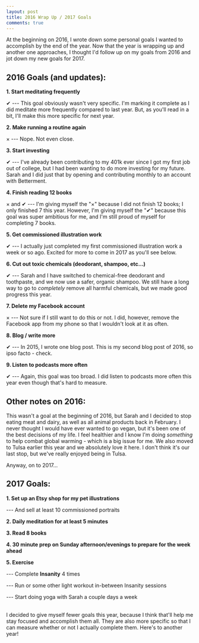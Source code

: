 ```yaml
---
layout: post
title: 2016 Wrap Up / 2017 Goals
comments: true
---
```


At the beginning on 2016, I wrote down some personal goals I wanted to accomplish by the end of the year. Now that the year is wrapping up and another one approaches, I thought I'd follow up on my goals from 2016 and jot down my new goals for 2017.

<h2 class="blog-subhead">2016 Goals (and updates):</h2>

**1. Start meditating frequently**

<span class="green-check">&#10004;</span> --- This goal obviously wasn't very specific. I'm marking it complete as I did meditate more frequently compared to last year. But, as you'll read in a bit, I'll make this more specific for next year.

**2. Make running a routine again**

<span class="red-x">&times;</span> --- Nope. Not even close.

**3. Start investing**

<span class="green-check">&#10004;</span> --- I've already been contributing to my 401k ever since I got my first job out of college, but I had been wanting to do more investing for my future. Sarah and I did just that by opening and contributing monthly to an account with Betterment.

**4. Finish reading 12 books**

<span class="red-x">&times;</span> and <span class="green-check">&#10004;</span> --- I'm giving myself the "<span class="red-x">&times;</span>" because I did not finish 12 books; I only finished 7 this year. However, I'm giving myself the "<span class="green-check">&#10004;</span>" because this goal was super ambitious for me, and I'm still proud of myself for completing 7 books.

**5. Get commissioned illustration work**

<span class="green-check">&#10004;</span> --- I actually just completed my first commissioned illustration work a week or so ago. Excited for more to come in 2017 as you'll see below.

**6. Cut out toxic chemicals (deodorant, shampoo, etc...)**

<span class="green-check">&#10004;</span> --- Sarah and I have switched to chemical-free deodorant and toothpaste, and we now use a safer, organic shampoo. We still have a long way to go to _completely_ remove all harmful chemicals, but we made good progress this year.

**7. Delete my Facebook account**

<span class="red-x">&times;</span> --- Not sure if I still want to do this or not. I did, however, remove the Facebook app from my phone so that I wouldn't look at it as often.

**8. Blog / write more**

<span class="green-check">&#10004;</span> --- In 2015, I wrote one blog post. This is my second blog post of 2016, so ipso facto - check.

**9. Listen to podcasts more often**

<span class="green-check">&#10004;</span> --- Again, this goal was too broad. I did listen to podcasts more often this year even though that's hard to measure.

<h2 class="blog-subhead">Other notes on 2016:</h2>

This wasn't a goal at the beginning of 2016, but Sarah and I decided to stop eating meat and dairy, as well as all animal products back in February. I never thought I would have ever wanted to go vegan, but it's been one of the best decisions of my life. I feel healthier and I know I'm doing _something_ to help combat global warming - which is a big issue for me. We also moved to Tulsa earlier this year and we absolutely love it here. I don't think it's our last stop, but we've really enjoyed being in Tulsa.

Anyway, on to 2017...

<h2 class="blog-subhead">2017 Goals:</h2>

**1. Set up an Etsy shop for my pet illustrations**

<span class="sub-bullet">--- And sell at least 10 commissioned portraits</span>

**2. Daily meditation for at least 5 minutes**

**3. Read 8 books**

**4. 30 minute prep on Sunday afternoon/evenings to prepare for the week ahead**

**5. Exercise**

<span class="sub-bullet">--- Complete **Insanity** 4 times</span>

<span class="sub-bullet">--- Run or some other light workout in-between Insanity sessions</span>

<span class="sub-bullet">--- Start doing yoga with Sarah a couple days a week</span>

<br>
I decided to give myself fewer goals this year, because I think that'll help me stay focused and accomplish them all. They are also more specific so that I can measure whether or not I actually complete them. Here's to another year!
